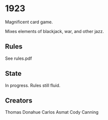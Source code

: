 1923
====

Magnificent card game. 

Mixes elements of blackjack, war, and other jazz.

Rules
-----
See rules.pdf

State
-----
In progress. Rules still fluid.


Creators
--------
Thomas Donahue
Carlos Asmat
Cody Canning
